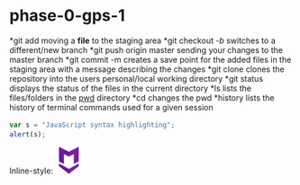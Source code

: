 # phase-0-gps-1

*git add
moving a **file** to the staging area
*git checkout *-b*
switches to a different/new branch
*git push origin master
sending your changes to the master branch
*git commit -m
creates a save point for the added files in the staging area with a message describing the changes
*git clone
clones the repository into the users personal/local working directory
*git status
displays the status of the files in the current directory
*ls
lists the files/folders in the [pwd](https://en.wikipedia.org/wiki/Pwd) directory
*cd
changes the pwd
*history
lists the history of terminal commands used for a given session

```javascript
var s = "JavaScript syntax highlighting";
alert(s);
```

Inline-style: 
![alt text](https://github.com/adam-p/markdown-here/raw/master/src/common/images/icon48.png "Logo Title Text 1")
